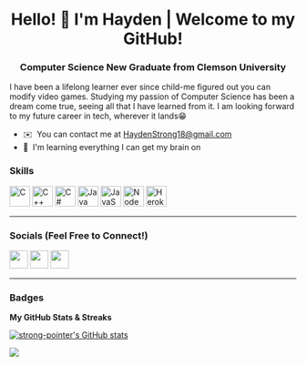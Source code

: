 <h1 align="center">Hello! 👋 I'm Hayden | Welcome to my GitHub!</h1>

<h3 align="center">Computer Science New Graduate from Clemson University</h3>

I have been a lifelong learner ever since child-me figured out you can modify video games. Studying my passion of Computer Science has been a dream come true, seeing all that I have learned from it. I am looking forward to my future career in tech, wherever it lands😁

* ✉️  You can contact me at [HaydenStrong18@gmail.com](mailto:HaydenStrong18@gmail.com)
* 🧠  I'm learning everything I can get my brain on

### Skills

<p align="left">
<a href="https://docs.microsoft.com/en-us/cpp/?view=msvc-170" target="_blank" rel="noreferrer"><img src="https://raw.githubusercontent.com/danielcranney/readme-generator/main/public/icons/skills/c-colored.svg" width="36" height="36" alt="C" /></a>
<a href="https://docs.microsoft.com/en-us/cpp/?view=msvc-170" target="_blank" rel="noreferrer"><img src="https://raw.githubusercontent.com/danielcranney/readme-generator/main/public/icons/skills/cplusplus-colored.svg" width="36" height="36" alt="C++" /></a>
<a href="https://docs.microsoft.com/en-us/dotnet/csharp/" target="_blank" rel="noreferrer"><img src="https://raw.githubusercontent.com/danielcranney/readme-generator/main/public/icons/skills/csharp-colored.svg" width="36" height="36" alt="C#" /></a>
<a href="https://www.oracle.com/java/" target="_blank" rel="noreferrer"><img src="https://raw.githubusercontent.com/danielcranney/readme-generator/main/public/icons/skills/java-colored.svg" width="36" height="36" alt="Java" /></a>
<a href="https://developer.mozilla.org/en-US/docs/Web/JavaScript" target="_blank" rel="noreferrer"><img src="https://raw.githubusercontent.com/danielcranney/readme-generator/main/public/icons/skills/javascript-colored.svg" width="36" height="36" alt="JavaScript" /></a>
<a href="https://nodejs.org/en/" target="_blank" rel="noreferrer"><img src="https://raw.githubusercontent.com/danielcranney/readme-generator/main/public/icons/skills/nodejs-colored.svg" width="36" height="36" alt="NodeJS" /></a>
<a href="https://www.heroku.com/" target="_blank" rel="noreferrer"><img src="https://raw.githubusercontent.com/danielcranney/readme-generator/main/public/icons/skills/heroku-colored.svg" width="36" height="36" alt="Heroku" /></a>
</p>

___________________________
### Socials (Feel Free to Connect!)

<p align="left"> <a href="https://discord.com/users/Itchy#0493" target="_blank" rel="noreferrer"><img src="https://raw.githubusercontent.com/danielcranney/readme-generator/main/public/icons/socials/discord.svg" width="32" height="32" /></a> <a href="https://www.github.com/strong-pointer" target="_blank" rel="noreferrer"><img src="https://raw.githubusercontent.com/danielcranney/readme-generator/main/public/icons/socials/github.svg" width="32" height="32" /></a> <a href="https://www.linkedin.com/in/haydenstrong" target="_blank" rel="noreferrer"><img src="https://raw.githubusercontent.com/danielcranney/readme-generator/main/public/icons/socials/linkedin.svg" width="32" height="32" /></a>
</p>

___________________________
### Badges

<b>My GitHub Stats & Streaks</b>

<a href="http://www.github.com/strong-pointer"><img src="https://github-readme-stats-sigma-five.vercel.app/api?username=strong-pointer&show_icons=true&hide=&count_private=true&title_color=10b981&text_color=64748b&icon_color=6366f1&bg_color=1c1917&hide_border=true&show_icons=true" alt="strong-pointer's GitHub stats" /></a>

<a href="http://www.github.com/strong-pointer"><img src="https://github-readme-streak-stats.herokuapp.com/?user=strong-pointer&stroke=64748b&background=1c1917&ring=10b981&fire=10b981&currStreakNum=64748b&currStreakLabel=10b981&sideNums=64748b&sideLabels=64748b&dates=64748b&hide_border=true" /></a>
